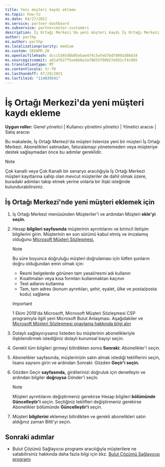 ```yaml
---
title: Yeni müşteri kaydı ekleme
ms.topic: how-to
ms.date: 04/27/2021
ms.service: partner-dashboard
ms.subservice: partnercenter-customers
description: İş Ortağı Merkezi'da yeni müşteri kaydı İş Ortağı Merkezi. Ardından müşteri aboneliklerini satıp faturalamayı yönetebilir veya müşteri desteği sebilirsiniz.
author: parthp
ms.author: parthp
ms.localizationpriority: medium
ms.custom: SEOAPR.20
ms.openlocfilehash: dccc5365d6b05ebae474c5afeb7bd7d091d86d34
ms.sourcegitcommit: ad1af627f5ee6b6e3a70655f90927e932cf4c985
ms.translationtype: MT
ms.contentlocale: tr-TR
ms.lasthandoff: 07/29/2021
ms.locfileid: "114839541"
---
```

# <a name="how-to-add-a-new-customer-record-in-partner-center"></a>İş Ortağı Merkezi'da yeni müşteri kaydı ekleme

**Uygun roller:** Genel yönetici | Kullanıcı yönetimi yönetici | Yönetici aracısı | Satış aracısı

Bu makalede, İş Ortağı Merkezi'da müşteri listenize yeni bir müşteri İş Ortağı Merkezi. Abonelikleri satmadan, faturalamayı yönetemeden veya müşteriye destek sağlaymadan önce bu adımlar gereklidir.

>[!NOTE]
>Çok kanallı veya Çok Kanallı bir senaryo aracılığıyla İş Ortağı Merkezi müşteri [](multipartner.md) kayıtlarına sahip olan mevcut [](request-a-relationship-with-a-customer.md)müşteriler de dahil olmak üzere, buradaki adımları takip etmek yerine onlarla bir ilişki isteğinde bulundurabilirsiniz. [](multichannel.md)

## <a name="to-add-a-new-customer-in-partner-center"></a>İş Ortağı Merkezi'nde yeni müşteri eklemek için

1. İş Ortağı Merkezi  menüsünden Müşteriler'i ve ardından Müşteri **ekle'yi seçin.**

2. Hesap **bilgileri sayfasında** müşterinin ayrıntılarını ve birincil iletişim bilgilerini girin. Müşterinin en son sürümü kabul etmiş ve imzalamış olduğunu [Microsoft Müşteri Sözleşmesi.](agreements.md)

   >[!NOTE]
   >
   >Bu süre boyunca doğruluğu müşteri doğrulaması için lütfen şunların doğru olduğundan emin olmak için:
   >
   >- Resmi belgelerde görünen tam yasal/resmi adı kullanın
   >- Kısaltmaları veya kısa formları kullanmaktan kaçının
   >- Test adlarını kullanma
   >- Tam, tam adres (konum ayrıntıları, şehir, eyalet, ülke ve posta/posta kodu) sağlama

   >[!IMPORTANT]
   > 1 Ekim 2019'da Microsoft,  Microsoft Müşteri Sözleşmesi CSP programıyla ilgili yeni Microsoft Bulut Anlaşması. Aşağıdakiler ve [Microsoft Müşteri Sözleşmesi onaylama hakkında bilgi alın](confirm-customer-agreement.md)
  
3. Dolaylı sağlayıcıysanız listeden bu müşterinin abonelikleriyle ilişkilendirmek istediğiniz dolaylı kurumsal bayiyi seçin.

4. Gerekli tüm bilgileri girmeyi bitirdikten sonra **Sonraki:** Abonelikler'i seçin.

5. Abonelikler  sayfasında, müşterinizin satın almak istediği tekliflerini seçin, lisans sayısını girin ve ardından Sonraki: Gözden **Geçir'i seçin.**

6. Gözden Geçir **sayfasında,** girdilerinizi doğruluk için denetleyin ve ardından bilgiler **doğruysa** Gönder'i seçin.

   >[!NOTE]
   >Müşteri ayrıntılarını değiştirmeniz gerekirse Hesap bilgileri **bölümünde** **Güncelleştir'i** seçin. Seçtiğiniz teklifleri değiştirmeniz gerekirse Abonelikler bölümünde **Güncelleştir'i** seçin. 

7. Müşteri **bilgilerini** eklemeyi bitirdikten ve gerekli abonelikleri satın aldığınız zaman Bitti'yi seçin.

## <a name="next-steps"></a>Sonraki adımlar

- Bulut Çözümü Sağlayıcısı programı aracılığıyla müşterilere ne satabilirsiniz hakkında daha fazla bilgi için bkz. [Bulut Çözümü Sağlayıcısı programı](csp-offers.md)

